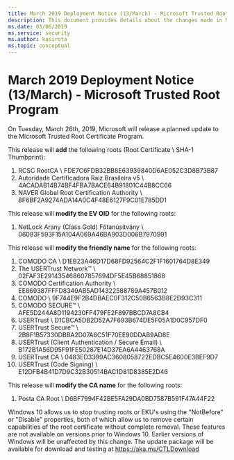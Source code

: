 ```yaml
---
title: March 2019 Deployment Notice (13/March) - Microsoft Trusted Root Program 
description: This document provides details about the changes made in March 2019 to the root store.
ms.date: 03/06/2019
ms.service: security
ms.author: kasirota
ms.topic: conceptual
---
```


# March 2019 Deployment Notice (13/March) - Microsoft Trusted Root Program 

On Tuesday, March 26th, 2019, Microsoft will release a planned update to the Microsoft Trusted Root Certificate Program.

This release will **add** the following roots (Root Certificate \\ SHA-1 Thumbprint):

1.  RCSC RootCA \\ FDE7C6FDB32BB8E63939840D6AE052C3D8B73B87
2.  Autoridade Certificadora Raiz Brasileira v5 \\ 4ACADAB14B74BF4FBA7BACE64B91801C44B8CC66
3.  NAVER Global Root Certification Authority	\\ 8F6BF2A9274ADA14A0C4F48E6127F9C01E785DD1
    

This release will **modify the EV OID** for the following roots:

1. NetLock Arany (Class Gold) Főtanúsítvány \\	06083F593F15A104A069A46BA903D006B7970991
    
This release will **modify the friendly name** for the
following roots:

1. COMODO CA \\	D1EB23A46D17D68FD92564C2F1F1601764D8E349
2. The USERTrust Network™ \\	02FAF3E291435468607857694DF5E45B68851868
3. COMODO Certification Authority	\\	EE869387FFFD8349AB5AD14322588789A457B012
4. COMODO	\\	9F744E9F2B4DBAEC0F312C50B6563B8E2D93C311
5. COMODO SECURE™	\\	AFE5D244A8D1194230FF479FE2F897BBCD7A8CB4
6. USERTrust	\\	D1CBCA5DB2D52A7F693B674DE5F05A1D0C957DF0
7. USERTrust Secure™	\\	2B8F1B57330DBBA2D07A6C51F70EE90DDAB9AD8E
8. USERTrust (Client Authentication / Secure Email)	\\	B172B1A56D95F91FE50287E14D37EA6A4463768A
9. USERTrust CA	\\	0483ED3399AC3608058722EDBC5E4600E3BEF9D7
10. USERTrust (Code Signing)	\\	E12DFB4B41D7D9C32B30514BAC1D81D8385E2D46

This release will **modify the CA name** for the following roots:

1.  Posta CA Root \\ D6BF7994F42BE5FA29DA0BD7587B591F47A44F22

Windows 10 allows us to stop trusting roots or EKU's using the "NotBefore" or "Disable" properties, both of which allow us to remove certain capabilities of the root certificate without complete removal. These features are not available on versions prior to Windows 10. Earlier versions of Windows will be unaffected by this change. The update package will be available for download and testing at
<https://aka.ms/CTLDownload>
